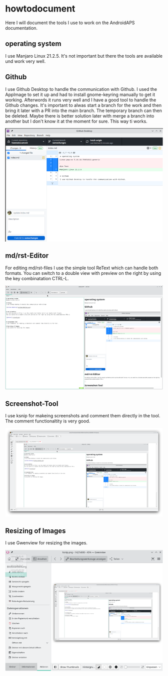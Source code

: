 # howtodocument

Here I will document the tools I use to  work on the AndroidAPS documentation.
 
## operating system
I use Manjaro Linux 21.2.5. It's not important but there the tools are available und work very well.

## Github
I use Github Desktop to handle the communication with Github.
I used the AppImage to set it up and had to install gnome-keyring manually to get it working.
Afterwords it runs very well and I have a good tool to handle the Github changes.
It's important to alwas start a branch for the work and then bring it later with a PR into the main branch.
The temporary branch can then be deleted. Maybe there is better solution later with merge a branch into another but I don't know it at the moment for sure. This way ti works.

![Github Desktop](githup-desktop.png)


## md/rst-Editor
For editing md/rst-files I use the simple tool ReText which can handle both formats.
You can switch to a double view with preview on the right by using the key combinatation CTRL-L.

![ReText](retext.png)


## Screenshot-Tool
I use ksnip for makeing screenshots and comment them directly in the tool.
The comment functionaltity is very good.

![KSnip](ksnip.png)

## Resizing of Images
I use Gwenview for resizing the images.

![Gwenview](gwenview.png)
